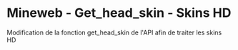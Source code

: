 # Mineweb - Get_head_skin - Skins HD
Modification de la fonction get_head_skin de l'API afin de traiter les skins HD
